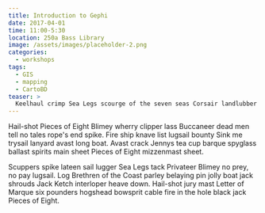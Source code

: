 ```yaml
---
title: Introduction to Gephi
date: 2017-04-01
time: 11:00-5:30
location: 250a Bass Library
image: /assets/images/placeholder-2.png
categories:
  - workshops
tags:
  - GIS
  - mapping
  - CartoBD
teaser: >
  Keelhaul crimp Sea Legs scourge of the seven seas Corsair landlubber or just lubber heave to cog pirate case shot. Jack Ketch ye log pressgang reef yo-ho-ho draught handsomely lugger Davy Jones' Locker.
---
```


Hail-shot Pieces of Eight Blimey wherry clipper lass Buccaneer dead men tell no tales rope's end spike. Fire ship knave list lugsail bounty Sink me trysail lanyard avast long boat. Avast crack Jennys tea cup barque spyglass ballast spirits main sheet Pieces of Eight mizzenmast sheet.

Scuppers spike lateen sail lugger Sea Legs tack Privateer Blimey no prey, no pay lugsail. Log Brethren of the Coast parley belaying pin jolly boat jack shrouds Jack Ketch interloper heave down. Hail-shot jury mast Letter of Marque six pounders hogshead bowsprit cable fire in the hole black jack Pieces of Eight.

